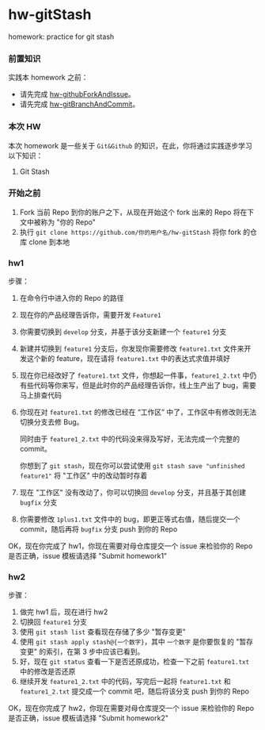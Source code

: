 # hw-gitStash
homework: practice for git stash

### 前置知识
实践本 homework 之前：
* 请先完成 [hw-githubForkAndIssue](https://github.com/SDUOJ-Team/hw-githubForkAndIssue)。
* 请先完成 [hw-gitBranchAndCommit](https://github.com/SDUOJ-Team/hw-gitBranchAndCommit)。

### 本次 HW
本次 homework 是一些关于 `Git&Github` 的知识，在此，你将通过实践逐步学习以下知识：

1. Git Stash

### 开始之前

1. Fork 当前 Repo 到你的账户之下，从现在开始这个 fork 出来的 Repo 将在下文中被称为 "你的 Repo"
2. 执行 `git clone https://github.com/你的用户名/hw-gitStash` 将你 fork 的仓库 clone 到本地

### hw1

步骤：
1. 在命令行中进入你的 Repo 的路径
2. 现在你的产品经理告诉你，需要开发 `Feature1`
3. 你需要切换到 `develop` 分支，并基于该分支新建一个 `feature1` 分支
4. 新建并切换到 `feature1` 分支后，你发现你需要修改 `feature1.txt` 文件来开发这个新的 feature，现在请将 `feature1.txt` 中的表达式求值并填好
5. 现在你已经改好了 `feature1.txt` 文件，你想起一件事，`feature1_2.txt` 中仍有些代码等你来写，但是此时你的产品经理告诉你，线上生产出了 bug，需要马上排查代码
6. 你现在对 `feature1.txt` 的修改已经在 “工作区” 中了，工作区中有修改则无法切换分支去修 Bug。

    同时由于 `feature1_2.txt` 中的代码没来得及写好，无法完成一个完整的 commit。

    你想到了 `git stash`，现在你可以尝试使用 `git stash save "unfinished feature1"` 将 "工作区" 中的改动暂时存着
7. 现在 "工作区" 没有改动了，你可以切换回 `develop` 分支，并且基于其创建 `bugfix` 分支
8. 你需要修改 `1plus1.txt` 文件中的 bug，即更正等式右值，随后提交一个 commit，随后再将 `bugfix` 分支 push 到你的 Repo

OK，现在你完成了 hw1，你现在需要对母仓库提交一个 issue 来检验你的 Repo 是否正确，issue 模板请选择 "Submit homework1"

### hw2

步骤：
1. 做完 hw1 后，现在进行 hw2
2. 切换回 `feature1` 分支
3. 使用 `git stash list` 查看现在存储了多少 "暂存变更"
4. 使用 `git stash apply stash@{一个数字}`，其中 `一个数字` 是你要恢复的 "暂存变更" 的索引，在第 3 步中应该已看到。
5. 好，现在 `git status` 查看一下是否还原成功，检查一下之前 `feature1.txt` 中的修改是否还原
6. 继续开发 `feature1_2.txt` 中的代码，写完后一起将 `feature1.txt` 和 `feature1_2.txt` 提交成一个 commit 吧，随后将该分支 push 到你的 Repo

OK，现在你完成了 hw2，你现在需要对母仓库提交一个 issue 来检验你的 Repo 是否正确，issue 模板请选择 "Submit homework2"